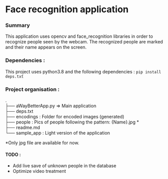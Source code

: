 # Face recognition application

### Summary

This application uses opencv and face_recognition libraries in order to recognize people seen by the webcam. The recognized people are marked and their name appears on the screen.


### Dependencies :

This project uses python3.8 and the following dependencies :
```pip install deps.txt```

### Project organisation :
.  
├── aWayBetterApp.py => Main application  
├── deps.txt  
├── encodings : Folder for encoded images (generated)  
├── people : Pics of people following the pattern: {Name}.jpg *  
├── readme.md  
└── sample_app : Light version of the application

*Only jpg file are available for now.


#### TODO :
- Add live save of unknown people in the database
- Optimize video treatment
